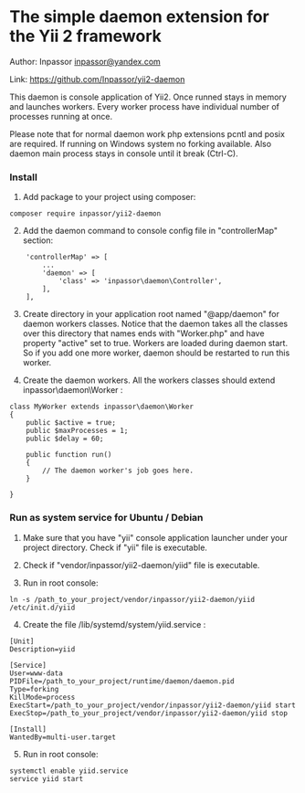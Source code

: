 The simple daemon extension for the Yii 2 framework
===================================================

Author: Inpassor <inpassor@yandex.com>

Link: https://github.com/Inpassor/yii2-daemon

This daemon is console application of Yii2.
Once runned stays in memory and launches workers.
Every worker process have individual number of processes running at once.

Please note that for normal daemon work php extensions pcntl and posix
are required. If running on Windows system no forking available.
Also daemon main process stays in console until it break (Ctrl-C).

### Install

1) Add package to your project using composer:
```
composer require inpassor/yii2-daemon
```

2) Add the daemon command to console config file in "controllerMap" section:
```
    'controllerMap' => [
        ...
        'daemon' => [
            'class' => 'inpassor\daemon\Controller',
        ],
    ],
```

3) Create directory in your application root named "@app/daemon"
for daemon workers classes.
Notice that the daemon takes all the classes over this directory that
names ends with "Worker.php" and have property "active" set to true.
Workers are loaded during daemon start. So if you add one more worker,
daemon should be restarted to run this worker.

4) Create the daemon workers. All the workers classes should extend
inpassor\daemon\Worker :
```
class MyWorker extends inpassor\daemon\Worker
{
    public $active = true;
    public $maxProcesses = 1;
    public $delay = 60;

    public function run()
    {
        // The daemon worker's job goes here.
    }

}
```

### Run as system service for Ubuntu / Debian

1) Make sure that you have "yii" console application launcher under your
project directory. Check if "yii" file is executable.

2) Check if "vendor/inpassor/yii2-daemon/yiid" file is executable.

3) Run in root console:
```
ln -s /path_to_your_project/vendor/inpassor/yii2-daemon/yiid /etc/init.d/yiid
```

4) Create the file /lib/systemd/system/yiid.service :
```
[Unit]
Description=yiid
 
[Service]
User=www-data
PIDFile=/path_to_your_project/runtime/daemon/daemon.pid
Type=forking
KillMode=process
ExecStart=/path_to_your_project/vendor/inpassor/yii2-daemon/yiid start
ExecStop=/path_to_your_project/vendor/inpassor/yii2-daemon/yiid stop
 
[Install]
WantedBy=multi-user.target
```

5) Run in root console:
```
systemctl enable yiid.service
service yiid start
```
